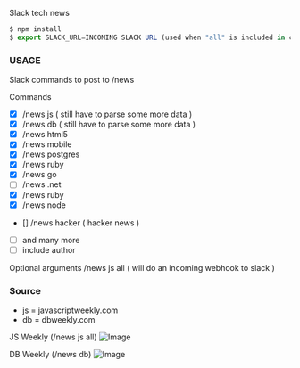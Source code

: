 Slack tech news

```js
$ npm install
$ export SLACK_URL=INCOMING SLACK URL (used when "all" is included in command )
```

### USAGE
Slack commands to post to /news

Commands
- [x] /news js ( still have to parse some more data )
- [x] /news db ( still have to parse some more data )
- [x] /news html5
- [x] /news mobile
- [x] /news postgres
- [x] /news ruby
- [x] /news go	
- [ ] /news .net
- [x] /news ruby
- [x] /news node

- [] /news hacker ( hacker news )
- [ ] and many more
- [ ] include author

Optional arguments
/news js all ( will do an incoming webhook to slack )

### Source
- js = javascriptweekly.com
- db = dbweekly.com

JS Weekly (/news js all)
![Image](http://s22.postimg.org/v3t3jpvyp/Screen_Shot_2015_02_08_at_22_08_33.png)

DB Weekly (/news db)
![Image](http://s4.postimg.org/ddakcct3x/Screen_Shot_2015_02_09_at_22_25_33.png)